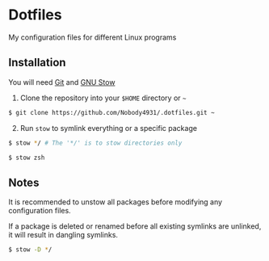 # Dotfiles

My configuration files for different Linux programs

## Installation

You will need [Git](https://git-scm.com/) and [GNU Stow](https://www.gnu.org/software/stow/)

1. Clone the repository into your `$HOME` directory or `~`

```bash
$ git clone https://github.com/Nobody4931/.dotfiles.git ~
```

2. Run `stow` to symlink everything or a specific package

```bash
$ stow */ # The '*/' is to stow directories only
```

```bash
$ stow zsh
```

## Notes

It is recommended to unstow all packages before modifying any configuration files.

If a package is deleted or renamed before all existing symlinks are unlinked, it will result in dangling symlinks.

```bash
$ stow -D */
```
